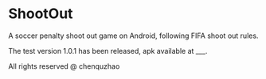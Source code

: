 # ShootOut

A soccer penalty shoot out game on Android, following FIFA shoot out rules.

The test version 1.0.1 has been released, apk available at ___.


All rights reserved @ chenquzhao
